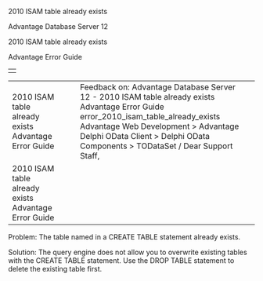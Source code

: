 2010 ISAM table already exists




Advantage Database Server 12  

2010 ISAM table already exists

Advantage Error Guide

|  |
| --- |
|  |

|  |  |  |  |  |
| --- | --- | --- | --- | --- |
| 2010 ISAM table already exists  Advantage Error Guide |  |  | Feedback on: Advantage Database Server 12 - 2010 ISAM table already exists Advantage Error Guide error\_2010\_isam\_table\_already\_exists Advantage Web Development > Advantage Delphi OData Client > Delphi OData Components > TODataSet / Dear Support Staff, |  |
| 2010 ISAM table already exists  Advantage Error Guide |  |  |  |  |

Problem: The table named in a CREATE TABLE statement already exists.

Solution: The query engine does not allow you to overwrite existing tables with the CREATE TABLE statement. Use the DROP TABLE statement to delete the existing table first.